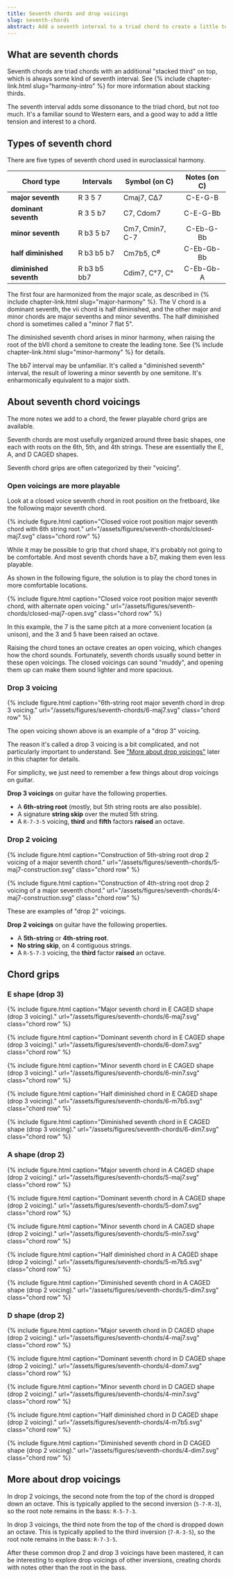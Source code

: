```yaml
---
title: Seventh chords and drop voicings
slug: seventh-chords
abstract: Add a seventh interval to a triad chord to create a little tension. Introducing drop 2 and drop 3 chord voicings.
---
```


## What are seventh chords

Seventh chords are triad chords with an additional "stacked third" on top,
which is always some kind of seventh interval.
See {% include chapter-link.html slug="harmony-intro" %} for more information about stacking thirds.

The seventh interval adds some dissonance to the triad chord,
but not *too* much.
It's a familiar sound to Western ears,
and a good way to add a little tension and interest to a chord.

## Types of seventh chord

There are five types of seventh chord used in euroclassical harmony.

<div class="table-wrapper" markdown="block">

| Chord type             | Intervals   | Symbol (on C)               | Notes (on C) |
|------------------------|-------------|-----------------------------|:------------:|
| **major seventh**      | R 3 5 7     | Cmaj7, C&Delta;7            | C-E-G-B      |
| **dominant seventh**   | R 3 5 b7    | C7, Cdom7                   | C-E-G-Bb     |
| **minor seventh**      | R b3 5 b7   | Cm7, Cmin7, C-7             | C-Eb-G-Bb    |
| **half diminished**    | R b3 b5 b7  | Cm7b5, C<sup>&oslash;</sup> | C-Eb-Gb-Bb   |
| **diminished seventh** | R b3 b5 bb7 | Cdim7, C&deg;7, C&deg;      | C-Eb-Gb-A    |

</div>

The first four are harmonized from the major scale,
as described in {% include chapter-link.html slug="major-harmony" %}.
The V chord is a dominant seventh,
the vii chord is half diminished,
and the other major and minor chords are major sevenths and minor sevenths.
The half diminished chord is sometimes called a "minor 7 flat 5".

The diminished seventh chord arises in minor harmony, 
when raising the root of the bVII chord a semitone to create the leading tone.
See {% include chapter-link.html slug="minor-harmony" %} for details.

The bb7 interval may be unfamiliar.
It's called a "diminished seventh" interval,
the result of lowering a minor seventh by one semitone.
It's enharmonically equivalent to a major sixth.

## About seventh chord voicings

The more notes we add to a chord,
the fewer playable chord grips are available.

Seventh chords are most usefully organized around three basic shapes,
one each with roots on the 6th, 5th, and 4th strings.
These are essentially the E, A, and D CAGED shapes.

Seventh chord grips are often categorized by their "voicing".

### Open voicings are more playable

Look at a closed voice seventh chord in root position on the fretboard,
like the following major seventh chord.

{% include figure.html
    caption="Closed voice root position major seventh chord with 6th string root."
    url="/assets/figures/seventh-chords/closed-maj7.svg" 
    class="chord row" 
%}

While it may be possible to grip that chord shape,
it's probably not going to be comfortable.
And most seventh chords have a b7,
making them even less playable.

As shown in the following figure,
the solution is to play the chord tones in more comfortable locations.

{% include figure.html
    caption="Closed voice root position major seventh chord, with alternate open voicing."
    url="/assets/figures/seventh-chords/closed-maj7-open.svg" 
    class="chord row" 
%}

In this example,
the 7 is the same pitch at a more convenient location (a unison),
and the 3 and 5 have been raised an octave.

Raising the chord tones an octave creates an open voicing,
which changes how the chord sounds.
Fortunately,
seventh chords usually sound better in these open voicings.
The closed voicings can sound "muddy",
and opening them up can make them sound lighter and more spacious.

### Drop 3 voicing

{% include figure.html
    caption="6th-string root major seventh chord in drop 3 voicing."
    url="/assets/figures/seventh-chords/6-maj7.svg" 
    class="chord row" 
%}

The open voicing shown above is an example of a "drop 3" voicing.

The reason it's called a drop 3 voicing is a bit complicated,
and not particularly important to understand.
See ["More about drop voicings"](#more-about-drop-voicings) later in this chapter for details.

For simplicity,
we just need to remember a few things about drop voicings on guitar.

**Drop 3 voicings** on guitar have the following properties.
- A **6th-string root** (mostly, but 5th string roots are also possible).
- A signature **string skip** over the muted 5th string.
- A `R-7-3-5` voicing, **third** and **fifth** factors **raised** an octave.


### Drop 2 voicing

{% include figure.html
    caption="Construction of 5th-string root drop 2 voicing of a major seventh chord."
    url="/assets/figures/seventh-chords/5-maj7-construction.svg" 
    class="chord row" 
%}

{% include figure.html
    caption="Construction of 4th-string root drop 2 voicing of a major seventh chord."
    url="/assets/figures/seventh-chords/4-maj7-construction.svg" 
    class="chord row" 
%}

These are examples of "drop 2" voicings.

**Drop 2 voicings** on guitar have the following properties.
- A **5th-string** or **4th-string root**.
- **No string skip**, on 4 contiguous strings.
- A `R-5-7-3` voicing, the **third** factor **raised** an octave.

## Chord grips

### E shape (drop 3)

{% include figure.html
    caption="Major seventh chord in E CAGED shape (drop 3 voicing)."
    url="/assets/figures/seventh-chords/6-maj7.svg" 
    class="chord row" 
%}

{% include figure.html
    caption="Dominant seventh chord in E CAGED shape (drop 3 voicing)."
    url="/assets/figures/seventh-chords/6-dom7.svg" 
    class="chord row" 
%}

{% include figure.html
    caption="Minor seventh chord in E CAGED shape (drop 3 voicing)."
    url="/assets/figures/seventh-chords/6-min7.svg" 
    class="chord row" 
%}

{% include figure.html
    caption="Half diminished chord in E CAGED shape (drop 3 voicing)."
    url="/assets/figures/seventh-chords/6-m7b5.svg" 
    class="chord row" 
%}

{% include figure.html
    caption="Diminished seventh chord in E CAGED shape (drop 3 voicing)."
    url="/assets/figures/seventh-chords/6-dim7.svg" 
    class="chord row" 
%}

### A shape (drop 2)

{% include figure.html
    caption="Major seventh chord in A CAGED shape (drop 2 voicing)."
    url="/assets/figures/seventh-chords/5-maj7.svg" 
    class="chord row" 
%}

{% include figure.html
    caption="Dominant seventh chord in A CAGED shape (drop 2 voicing)."
    url="/assets/figures/seventh-chords/5-dom7.svg" 
    class="chord row" 
%}

{% include figure.html
    caption="Minor seventh chord in A CAGED shape (drop 2 voicing)."
    url="/assets/figures/seventh-chords/5-min7.svg" 
    class="chord row" 
%}

{% include figure.html
    caption="Half diminished chord in A CAGED shape (drop 2 voicing)."
    url="/assets/figures/seventh-chords/5-m7b5.svg" 
    class="chord row" 
%}

{% include figure.html
    caption="Diminished seventh chord in A CAGED shape (drop 2 voicing)."
    url="/assets/figures/seventh-chords/5-dim7.svg" 
    class="chord row" 
%}

### D shape (drop 2)

{% include figure.html
    caption="Major seventh chord in D CAGED shape (drop 2 voicing)."
    url="/assets/figures/seventh-chords/4-maj7.svg" 
    class="chord row" 
%}

{% include figure.html
    caption="Dominant seventh chord in D CAGED shape (drop 2 voicing)."
    url="/assets/figures/seventh-chords/4-dom7.svg" 
    class="chord row" 
%}

{% include figure.html
    caption="Minor seventh chord in D CAGED shape (drop 2 voicing)."
    url="/assets/figures/seventh-chords/4-min7.svg" 
    class="chord row" 
%}

{% include figure.html
    caption="Half diminished chord in D CAGED shape (drop 2 voicing)."
    url="/assets/figures/seventh-chords/4-m7b5.svg" 
    class="chord row" 
%}

{% include figure.html
    caption="Diminished seventh chord in D CAGED shape (drop 2 voicing)."
    url="/assets/figures/seventh-chords/4-dim7.svg" 
    class="chord row" 
%}

## More about drop voicings

In drop 2 voicings,
the second note from the top of the chord is dropped down an octave.
This is typically applied to the second inversion (`5-7-R-3`),
so the root note remains in the bass:
`R-5-7-3`.

In drop 3 voicings,
the third note from the top of the chord is dropped down an octave.
This is typically applied to the third inversion (`7-R-3-5`),
so the root note remains in the bass: `R-7-3-5`.

After these common drop 2 and drop 3 voicings have been mastered,
it can be interesting to explore drop voicings of other inversions,
creating chords with notes other than the root in the bass. 
